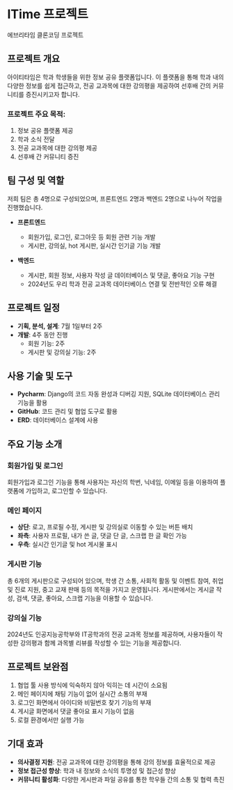 
# ITime 프로젝트

에브리타임 클론코딩 프로젝트

## 프로젝트 개요

아이티타임은 학과 학생들을 위한 정보 공유 플랫폼입니다. 이 플랫폼을 통해 학과 내의 다양한 정보를 쉽게 접근하고, 전공 교과목에 대한 강의평을 제공하여 선후배 간의 커뮤니티를 증진시키고자 합니다.

### 프로젝트 주요 목적:
1. 정보 공유 플랫폼 제공
2. 학과 소식 전달
3. 전공 교과목에 대한 강의평 제공
4. 선후배 간 커뮤니티 증진

## 팀 구성 및 역할

저희 팀은 총 4명으로 구성되었으며, 프론트엔드 2명과 백엔드 2명으로 나누어 작업을 진행했습니다.

- **프론트엔드**
  - 회원가입, 로그인, 로그아웃 등 회원 관련 기능 개발
  - 게시판, 강의실, hot 게시판, 실시간 인기글 기능 개발

- **백엔드**
  - 게시판, 회원 정보, 사용자 작성 글 데이터베이스 및 댓글, 좋아요 기능 구현
  - 2024년도 우리 학과 전공 교과목 데이터베이스 연결 및 전반적인 오류 해결

## 프로젝트 일정

- **기획, 분석, 설계**: 7월 1일부터 2주
- **개발**: 4주 동안 진행
  - 회원 기능: 2주
  - 게시판 및 강의실 기능: 2주

## 사용 기술 및 도구

- **Pycharm**: Django의 코드 자동 완성과 디버깅 지원, SQLite 데이터베이스 관리 기능을 활용
- **GitHub**: 코드 관리 및 협업 도구로 활용
- **ERD**: 데이터베이스 설계에 사용

## 주요 기능 소개

### 회원가입 및 로그인
회원가입과 로그인 기능을 통해 사용자는 자신의 학번, 닉네임, 이메일 등을 이용하여 플랫폼에 가입하고, 로그인할 수 있습니다.

### 메인 페이지
- **상단**: 로고, 프로필 수정, 게시판 및 강의실로 이동할 수 있는 버튼 배치
- **좌측**: 사용자 프로필, 내가 쓴 글, 댓글 단 글, 스크랩 한 글 확인 가능
- **우측**: 실시간 인기글 및 hot 게시물 표시

### 게시판 기능
총 6개의 게시판으로 구성되어 있으며, 학생 간 소통, 사회적 활동 및 이벤트 참여, 취업 및 진로 지원, 중고 교재 판매 등의 목적을 가지고 운영됩니다. 게시판에서는 게시글 작성, 검색, 댓글, 좋아요, 스크랩 기능을 이용할 수 있습니다.

### 강의실 기능
2024년도 인공지능공학부와 IT공학과의 전공 교과목 정보를 제공하며, 사용자들이 작성한 강의평과 함께 과목별 리뷰를 작성할 수 있는 기능을 제공합니다.

## 프로젝트 보완점

1. 협업 툴 사용 방식에 익숙하지 않아 익히는 데 시간이 소요됨
2. 메인 페이지에 채팅 기능이 없어 실시간 소통의 부재
3. 로그인 화면에서 아이디와 비밀번호 찾기 기능의 부재
4. 게시글 화면에서 댓글 좋아요 표시 기능이 없음
5. 로컬 환경에서만 실행 가능

## 기대 효과

- **의사결정 지원**: 전공 교과목에 대한 강의평을 통해 강의 정보를 효율적으로 제공
- **정보 접근성 향상**: 학과 내 정보와 소식의 투명성 및 접근성 향상
- **커뮤니티 활성화**: 다양한 게시판과 파일 공유를 통한 학우들 간의 소통 및 협력 촉진
